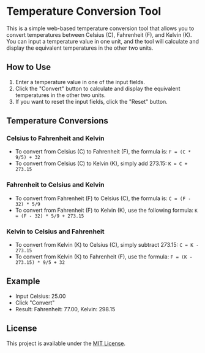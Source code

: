 # Temperature Conversion Tool

This is a simple web-based temperature conversion tool that allows you to convert temperatures between Celsius (C), Fahrenheit (F), and Kelvin (K). You can input a temperature value in one unit, and the tool will calculate and display the equivalent temperatures in the other two units.

## How to Use

1. Enter a temperature value in one of the input fields.
2. Click the "Convert" button to calculate and display the equivalent temperatures in the other two units.
3. If you want to reset the input fields, click the "Reset" button.

## Temperature Conversions

### Celsius to Fahrenheit and Kelvin
- To convert from Celsius (C) to Fahrenheit (F), the formula is: `F = (C * 9/5) + 32`
- To convert from Celsius (C) to Kelvin (K), simply add 273.15: `K = C + 273.15`

### Fahrenheit to Celsius and Kelvin
- To convert from Fahrenheit (F) to Celsius (C), the formula is: `C = (F - 32) * 5/9`
- To convert from Fahrenheit (F) to Kelvin (K), use the following formula: `K = (F - 32) * 5/9 + 273.15`

### Kelvin to Celsius and Fahrenheit
- To convert from Kelvin (K) to Celsius (C), simply subtract 273.15: `C = K - 273.15`
- To convert from Kelvin (K) to Fahrenheit (F), use the formula: `F = (K - 273.15) * 9/5 + 32`

## Example

- Input Celsius: 25.00
- Click "Convert"
- Result: Fahrenheit: 77.00, Kelvin: 298.15

## License

This project is available under the [MIT License](LICENSE).
